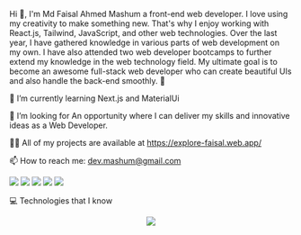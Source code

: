 Hi 👋, I'm Md Faisal Ahmed Mashum
a front-end web developer. I love using my creativity to make something new. That's why I enjoy working with React.js, Tailwind, JavaScript, and other web technologies. Over the last year, I have gathered knowledge in various parts of web development on my own. I have also attended two web developer bootcamps to further extend my knowledge in the web technology field. My ultimate goal is to become an awesome full-stack web developer who can create beautiful UIs and also handle the back-end smoothly. 🚀

🌱 I’m currently learning Next.js and MaterialUi

🤝 I’m looking for An opportunity where I can deliver my skills and innovative ideas as a Web Developer.

👨‍💻 All of my projects are available at https://explore-faisal.web.app/

📫 How to reach me: dev.mashum@gmail.com

![](http://github-profile-summary-cards.vercel.app/api/cards/profile-details?username=devmashum&theme=default)
![](http://github-profile-summary-cards.vercel.app/api/cards/repos-per-language?username=devmashum&theme=default)
![](http://github-profile-summary-cards.vercel.app/api/cards/most-commit-language?username=devmashum&theme=default)
![](http://github-profile-summary-cards.vercel.app/api/cards/stats?username=devmashum&theme=default)
![](http://github-profile-summary-cards.vercel.app/api/cards/productive-time?username=devmashum&theme=default&utcOffset=8)

💻 Technologies that I know

<p align="center">
  <a href="https://skillicons.dev">
    <img src="https://skillicons.dev/icons?i=html,css,js,react,firebase,mongodb,wordpress" />
  </a>
</p>
